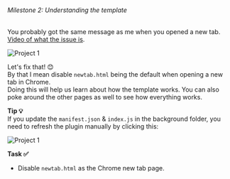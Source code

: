 ###### Milestone 2: Understanding the template


You probably got the same message as me when you opened a new tab.
[Video of what the issue is](https://www.dropbox.com/scl/fi/jr386x4sgwd5etsh8yp92/2024-06-09-13-04-28.mp4?rlkey=70t7dwxhjfqsvhziihns27iqc&st=1nw2hnxl&dl=0).

![Project 1](/chrome-extension/image5.png "What we will be making")


Let's fix that! 😊  
By that I mean disable `newtab.html` being the default when opening a new tab in Chrome.  
Doing this will help us learn about how the template works. You can also poke around the other pages as well to see how everything works.

**Tip 💡**  
If you update the `manifest.json` & `index.js` in the background folder, you need to refresh the plugin manually by clicking this:

![Project 1](/chrome-extension/image6.png "What we will be making")


**Task ✅**
- Disable `newtab.html` as the Chrome new tab page. 


